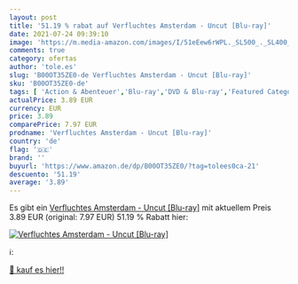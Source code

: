```yaml
---
layout: post
title: '51.19 % rabat auf Verfluchtes Amsterdam - Uncut [Blu-ray]'
date: 2021-07-24 09:39:10
image: 'https://m.media-amazon.com/images/I/51eEew6rWPL._SL500_._SL400_.jpg'
comments: true
category: ofertas
author: 'tole.es'
slug: 'B00OT35ZE0-de Verfluchtes Amsterdam - Uncut [Blu-ray]'
sku: 'B00OT35ZE0-de'
tags: [ 'Action & Abenteuer','Blu-ray','DVD & Blu-ray','Featured Categories','Filme','Krimi','Thriller', ]
actualPrice: 3.89 EUR
currency: EUR
price: 3.89
comparePrice: 7.97 EUR
prodname: 'Verfluchtes Amsterdam - Uncut [Blu-ray]'
country: 'de'
flag: '🇩🇪'
brand: ''
buyurl: 'https://www.amazon.de/dp/B00OT35ZE0/?tag=tolees0ca-21'
descuento: '51.19'
average: '3.89'
---
```


Es gibt ein [Verfluchtes Amsterdam - Uncut [Blu-ray]](https://www.amazon.de/dp/B00OT35ZE0/?tag=tolees0ca-21) mit aktuellem Preis 3.89 EUR (original: 7.97 EUR) 51.19 % Rabatt hier:

[![Verfluchtes Amsterdam - Uncut [Blu-ray]](https://m.media-amazon.com/images/I/51eEew6rWPL._SL500_._SL400_.jpg)](https://www.amazon.de/dp/B00OT35ZE0/?tag=tolees0ca-21)

ℹ️:


[🛒 kauf es hier!!](https://www.amazon.de/dp/B00OT35ZE0/?tag=tolees0ca-21)
